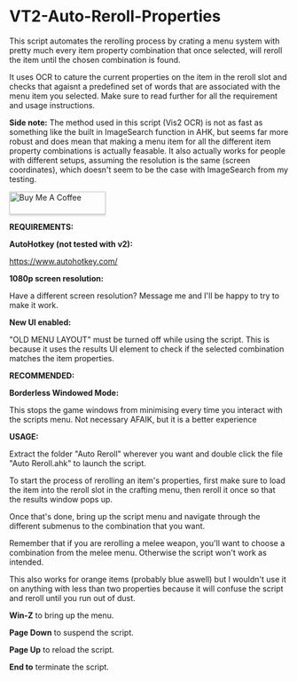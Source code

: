 # VT2-Auto-Reroll-Properties

This script automates the rerolling process by crating a menu system with pretty much every item property combination that once selected, will reroll the item until the chosen combination is found.

It uses OCR to cature the current properties on the item in the reroll slot and checks that agaisnt a predefined set of words that are associated with the menu item you selected. Make sure to read further for all the requirement and usage instructions.

**Side note:** The method used in this script (Vis2 OCR) is not as fast as something like the built in ImageSearch function in AHK, but seems far more robust and does mean that making a menu item for all the different item property combinations is actually feasable. It also actually works for people with different setups, assuming the resolution is the same (screen coordinates), which doesn't seem to be the case with ImageSearch from my testing. 

<a href="https://www.buymeacoffee.com/bonk" target="_blank"><img src="https://www.buymeacoffee.com/assets/img/custom_images/orange_img.png" alt="Buy Me A Coffee" style="height: 41px !important;width: 174px !important;box-shadow: 0px 3px 2px 0px rgba(190, 190, 190, 0.5) !important;-webkit-box-shadow: 0px 3px 2px 0px rgba(190, 190, 190, 0.5) !important;" ></a>


**REQUIREMENTS:**

**AutoHotkey (not tested with v2):**

https://www.autohotkey.com/

**1080p screen resolution:**

Have a different screen resolution? Message me and I'll be happy to try to make it work.

**New UI enabled:**

"OLD MENU LAYOUT" must be turned off while using the script. This is because it uses the results UI element to check if the selected combination matches the item properties.

**RECOMMENDED:**

**Borderless Windowed Mode:** 

This stops the game windows from minimising every time you interact with the scripts menu. Not necessary AFAIK, but it is a better experience

**USAGE:**

Extract the folder "Auto Reroll" wherever you want and double click the file "Auto Reroll.ahk" to launch the script.

To start the process of rerolling an item's properties, first make sure to load the item into the reroll slot in the crafting menu, then reroll it once so that the results window pops up.

Once that's done, bring up the script menu and navigate through the different submenus to the combination that you want.

Remember that if you are rerolling a melee weapon, you'll want to choose a combination from the melee menu. Otherwise the script won't work as intended.

This also works for orange items (probably blue aswell) but I wouldn't use it on anything with less than two properties because it will confuse the script and reroll until you run out of dust.

**Win-Z** to bring up the menu.

**Page Down** to suspend the script.

**Page Up** to reload the script.

**End to** terminate the script.
